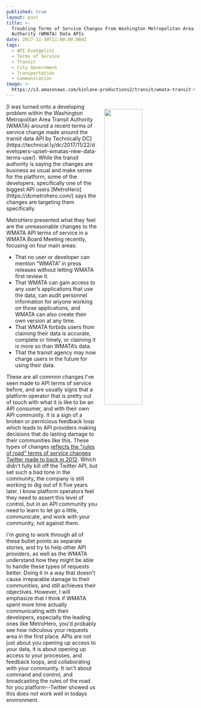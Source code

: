 ```yaml
---
published: true
layout: post
title: >-
  Troubling Terms of Service Changes From Washington Metropolitan Area Transit
  Authority (WMATA) Data APIs
date: 2017-11-30T11:00:00.000Z
tags:
  - API Evangelist
  - Terms of Service
  - Transit
  - City Government
  - Transportation
  - Communication
image: >-
  https://s3.amazonaws.com/kinlane-productions2/transit/wmata-transit-terms-of-service.png
---
```

<p><img src="https://s3.amazonaws.com/kinlane-productions2/transit/wmata-transit-terms-of-service.png" align="right" width="45%" style="padding: 15px;" /></p>[I was turned onto a developing problem within the Washington Metropolitan Area Transit Authority (WMATA) around a recent terms of service change made around the transit data API by Technically DC](https://technical.ly/dc/2017/11/22/developers-upset-wmatas-new-data-terms-use/). While the transit authority is saying the changes are business as usual and make sense for the platform, some of the developers, specifically one of the biggest API users [MetroHero](https://dcmetrohero.com/) says the changes are targeting them specifically.

MetroHero presented what they feel are the unreasonable changes to the WMATA API terms of service in a WMATA Board Meeting recently, focusing on four main areas:

- That no user or developer can mention “WMATA” in press releases without letting WMATA first review it.
- That WMATA can gain access to any user’s applications that use the data, can audit personnel information for anyone working on those applications, and WMATA can also create their own version at any time.
- That WMATA forbids users from claiming their data is accurate, complete or timely, or claiming it is more so than WMATA’s data.
- That the transit agency may now charge users in the future for using their data.

These are all common changes I've seen made to API terms of service before, and are usually signs that a platform operator that is pretty out of touch with what it is like to be an API consumer, and with their own API community. It is a sign of a broken or pernicious feedback loop which leads to API providers making decisions that do lasting damage to their communities like this. These types of changes [reflects the "rules of road" terms of service changes Twitter made to back in 2012](https://www.wired.com/2012/09/twitters-new-rules-of-the-road-means-some-apps-are-roadkill/). Which didn't fully kill off the Twitter API, but set such a bad tone in the community, the company is still working to dig out of it five years later. I know platform operators feel they need to assert this level of control, but in an API community you need to learn to let go a little, communicate, and work with your community, not against them.

I'm going to work through all of these bullet points as separate stories, and try to help other API providers, as well as the WMATA understand how they might be able to handle these types of requests better. Doing it in a way that doesn't cause irreparable damage to their communities, and still achieves their objectives. However, I will emphasize that I think if WMATA spent more time actually communicating with their developers, especially the leading ones like MetroHero, you'd probably see how ridiculous your requests area in the first place. APIs are not just about you opening up access to your data, it is about opening up access to your processes, and feedback loops, and collaborating with your community. It isn't about command and control, and broadcasting the rules of the road for you platform--Twitter showed us this does not work well in todays environment.
